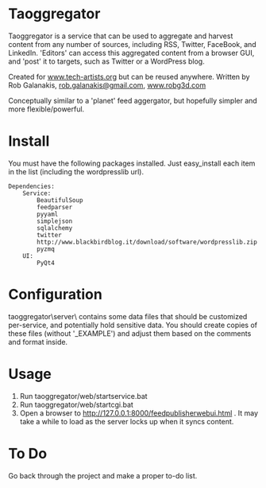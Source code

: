 Taoggregator
========

Taoggregator is a service that can be used to aggregate and harvest content from any number of sources,
including RSS, Twitter, FaceBook, and LinkedIn. 
'Editors' can access this aggregated content from a browser GUI, 
and 'post' it to targets, such as Twitter or a WordPress blog.

Created for www.tech-artists.org but can be reused anywhere.
Written by Rob Galanakis, rob.galanakis@gmail.com, www.robg3d.com

Conceptually similar to a 'planet' feed aggergator, but hopefully simpler and more flexible/powerful.

Install
=======
You must have the following packages installed.  Just easy_install each item in the list (including the wordpresslib url).

	Dependencies:
		Service:
			BeautifulSoup
			feedparser
			pyyaml
			simplejson
			sqlalchemy
			twitter
			http://www.blackbirdblog.it/download/software/wordpresslib.zip
			pyzmq
		UI:
			PyQt4

				
Configuration
=============

taoggregator\server\ contains some data files that should be customized per-service, and potentially hold sensitive data.  You should create
copies of these files (without '_EXAMPLE') and adjust them based on the comments and format inside.

Usage
=====

1. Run taoggregator/web/startservice.bat
2. Run taoggregator/web/startcgi.bat
3. Open a browser to http://127.0.0.1:8000/feedpublisherwebui.html .  It may take a while to load as the server locks up
	when it syncs content.

To Do
=====
Go back through the project and make a proper to-do list.
